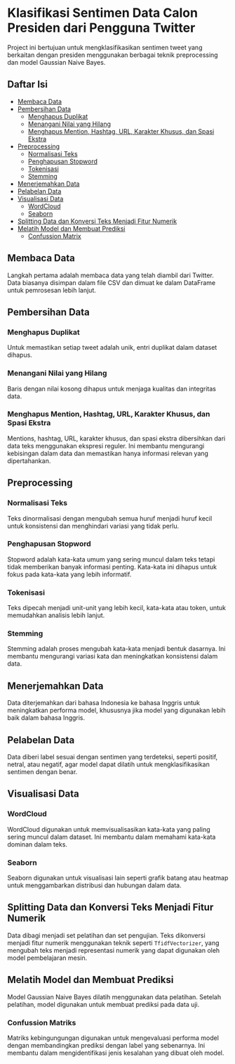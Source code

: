 # Klasifikasi Sentimen Data Calon Presiden dari Pengguna Twitter

Project ini bertujuan untuk mengklasifikasikan sentimen tweet yang berkaitan dengan presiden menggunakan berbagai teknik preprocessing dan model Gaussian Naive Bayes.

## Daftar Isi
- [Membaca Data](#membaca-data)
- [Pembersihan Data](#pembersihan-data)
  - [Menghapus Duplikat](#menghapus-duplikat)
  - [Menangani Nilai yang Hilang](#menangani-nilai-yang-hilang)
  - [Menghapus Mention, Hashtag, URL, Karakter Khusus, dan Spasi Ekstra](#menghapus-mention-hashtag-url-karakter-khusus-dan-spasi-ekstra)
- [Preprocessing](#preprocessing)
  - [Normalisasi Teks](#normalisasi-teks)
  - [Penghapusan Stopword](#penghapusan-stopword)
  - [Tokenisasi](#tokenisasi)
  - [Stemming](#stemming)
- [Menerjemahkan Data](#menerjemahkan-data)
- [Pelabelan Data](#pelabelan-data)
- [Visualisasi Data](#visualisasi-data)
  - [WordCloud](#wordcloud)
  - [Seaborn](#seaborn)
- [Splitting Data dan Konversi Teks Menjadi Fitur Numerik](#splitting-data-dan-konversi-teks-menjadi-fitur-numerik)
- [Melatih Model dan Membuat Prediksi](#melatih-model-dan-membuat-prediksi)
  - [Confussion Matrix](#confussion-matrix)

## Membaca Data

Langkah pertama adalah membaca data yang telah diambil dari Twitter. Data biasanya disimpan dalam file CSV dan dimuat ke dalam DataFrame untuk pemrosesan lebih lanjut.

## Pembersihan Data

### Menghapus Duplikat

Untuk memastikan setiap tweet adalah unik, entri duplikat dalam dataset dihapus.

### Menangani Nilai yang Hilang

Baris dengan nilai kosong dihapus untuk menjaga kualitas dan integritas data.

### Menghapus Mention, Hashtag, URL, Karakter Khusus, dan Spasi Ekstra

Mentions, hashtag, URL, karakter khusus, dan spasi ekstra dibersihkan dari data teks menggunakan ekspresi reguler. Ini membantu mengurangi kebisingan dalam data dan memastikan hanya informasi relevan yang dipertahankan.

## Preprocessing

### Normalisasi Teks

Teks dinormalisasi dengan mengubah semua huruf menjadi huruf kecil untuk konsistensi dan menghindari variasi yang tidak perlu.

### Penghapusan Stopword

Stopword adalah kata-kata umum yang sering muncul dalam teks tetapi tidak memberikan banyak informasi penting. Kata-kata ini dihapus untuk fokus pada kata-kata yang lebih informatif.

### Tokenisasi

Teks dipecah menjadi unit-unit yang lebih kecil, kata-kata atau token, untuk memudahkan analisis lebih lanjut.

### Stemming

Stemming adalah proses mengubah kata-kata menjadi bentuk dasarnya. Ini membantu mengurangi variasi kata dan meningkatkan konsistensi dalam data.

## Menerjemahkan Data

Data diterjemahkan dari bahasa Indonesia ke bahasa Inggris untuk meningkatkan performa model, khususnya jika model yang digunakan lebih baik dalam bahasa Inggris.

## Pelabelan Data

Data diberi label sesuai dengan sentimen yang terdeteksi, seperti positif, netral, atau negatif, agar model dapat dilatih untuk mengklasifikasikan sentimen dengan benar.

## Visualisasi Data

### WordCloud

WordCloud digunakan untuk memvisualisasikan kata-kata yang paling sering muncul dalam dataset. Ini membantu dalam memahami kata-kata dominan dalam teks.

### Seaborn

Seaborn digunakan untuk visualisasi lain seperti grafik batang atau heatmap untuk menggambarkan distribusi dan hubungan dalam data.

## Splitting Data dan Konversi Teks Menjadi Fitur Numerik

Data dibagi menjadi set pelatihan dan set pengujian. Teks dikonversi menjadi fitur numerik menggunakan teknik seperti `TfidfVectorizer`, yang mengubah teks menjadi representasi numerik yang dapat digunakan oleh model pembelajaran mesin.

## Melatih Model dan Membuat Prediksi

Model Gaussian Naive Bayes dilatih menggunakan data pelatihan. Setelah pelatihan, model digunakan untuk membuat prediksi pada data uji. 

### Confussion Matriks

Matriks kebingungungan digunakan untuk mengevaluasi performa model dengan membandingkan prediksi dengan label yang sebenarnya. Ini membantu dalam mengidentifikasi jenis kesalahan yang dibuat oleh model.
